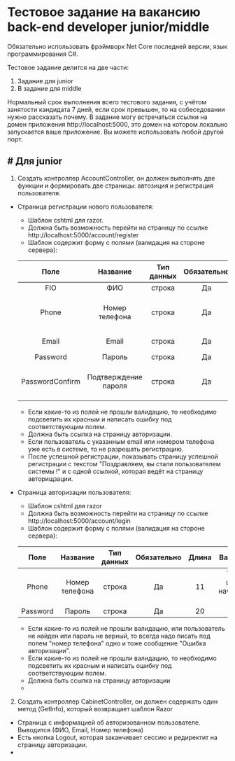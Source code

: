 # Тестовое задание на вакансию back-end developer junior/middle

Обязательно использовать фрэймворк Net Core последней версии, язык программирования C#.

Тестовое задание делится на две части:
1. Задание для junior 
2. В задание для middle 

Нормальный срок выполнения всего тестового задания, с учётом занятости кандидата 7 дней, если срок превышен, то на собеседовании нужно рассказать почему.
В задание могу встречаться ссылки на домен приложения http://localhost:5000, это домен на котором локально запускается ваше приложение. Вы можете использовать любой другой порт. 

## # Для junior

1. Создать контроллер AccountController, он должен выполнять две функции и формировать две страницы: автозиция и регистрация пользователя.
  + Страница регистрации нового пользователя: 
    - Шаблон cshtml для razor.
    - Должна быть возможность перейти на страницу по ссылке http://localhost:5000/account/register
    - Шаблон содержит форму с полями (валидация на стороне сервера):  
    
    | Поле | Название | Тип данных | Обязательно | Уникально | Длина | Валидатор |
    | :---: | :---: | :---: | :---: | :---: | :---: | :---: |
    | FIO | ФИО | строка | Да | Нет | 250 | - |
    | Phone | Номер телефона | строка | Да | Да | 11 | Только цифры, начинается с "7" |
    | Email | Email | строка | Да | Да | 150 | Валидация для email |
    | Password | Пароль | строка | Да | Нет | 20 | - |
    | PasswordConfirm | Подтверждение пароля | строка | Да | Нет | 20 | должно совпадать с полем Password |  
        
    - Если какие-то из полей не прошли валидацию, то необходимо подсветить их красным и написать ошибку под соответствующим полем.
    - Должна быть ссылка на страницу авторизации.
    - Если пользователь с указанным email или номером телефона уже есть в системе, то не разрешать регистрацию.
    - После успешной регистрации, показывать страницу успешной регистрации с текстом "Поздравляем, вы стали пользователем системы !" и с одной ссылкой, которая ведёт на страницу авторищзации.
    
  + Страница авторизации пользователя:
    - Шаблон cshtml для razor
    - Должна быть возможность перейти на страницу по ссылке http://localhost:5000/account/login
    - Шаблон содержит форму с полями (валидация на стороне сервера):  

    | Поле | Название | Тип данных | Обязательно | Длина | Валидатор |
    | :---: | :---: | :---: | :---: | :---: | :---: |
    | Phone | Номер телефона | строка | Да | 11 | Только цифры, начинается с "7" |
    | Password | Пароль | строка | Да | 20 | - |
    
    - Если какие-то из полей не прошли валидацию, или пользователь не найден или пароль не верный, то всегда надо писать под полем "номер телефона" одно и тоже сообщение "Ошибка авторизации".
    - Если какие-то из полей не прошли валидацию, то необходимо подсветить их красным и написать ошибку под соответствующим полем.
    - Должна быть ссылка на страницу авторизации
    - 

2. Создать контроллер CabinetController, он должен содержать один метод (GetInfo), который возвращает шаблон Razor
  - Страница с информацией об авторизованном пользователе. Выводится (ФИО, Email, Номер телефона)
  - Есть кнопка Logout, которая заканчивает сессию и редиректит на страницу авторизации.
  - 
